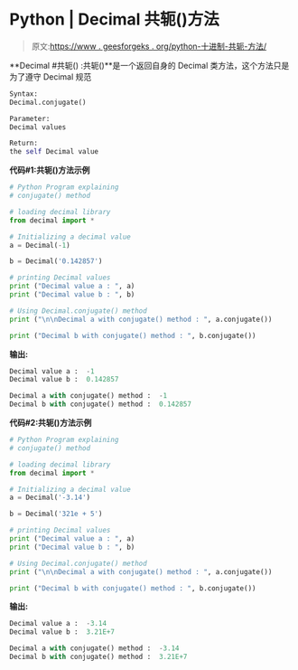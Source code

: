 # Python | Decimal 共轭()方法

> 原文:[https://www . geesforgeks . org/python-十进制-共轭-方法/](https://www.geeksforgeeks.org/python-decimal-conjugate-method/)

**Decimal #共轭() :共轭()**是一个返回自身的 Decimal 类方法，这个方法只是为了遵守 Decimal 规范

```py
Syntax: 
Decimal.conjugate()

Parameter: 
Decimal values

Return: 
the self Decimal value

```

**代码#1:共轭()方法示例**

```py
# Python Program explaining 
# conjugate() method

# loading decimal library
from decimal import *

# Initializing a decimal value
a = Decimal(-1)

b = Decimal('0.142857')

# printing Decimal values
print ("Decimal value a : ", a)
print ("Decimal value b : ", b)

# Using Decimal.conjugate() method
print ("\n\nDecimal a with conjugate() method : ", a.conjugate())

print ("Decimal b with conjugate() method : ", b.conjugate())
```

**输出:**

```py
Decimal value a :  -1
Decimal value b :  0.142857

Decimal a with conjugate() method :  -1
Decimal b with conjugate() method :  0.142857

```

**代码#2:共轭()方法示例**

```py
# Python Program explaining 
# conjugate() method

# loading decimal library
from decimal import *

# Initializing a decimal value
a = Decimal('-3.14')

b = Decimal('321e + 5')

# printing Decimal values
print ("Decimal value a : ", a)
print ("Decimal value b : ", b)

# Using Decimal.conjugate() method
print ("\n\nDecimal a with conjugate() method : ", a.conjugate())

print ("Decimal b with conjugate() method : ", b.conjugate())
```

**输出:**

```py
Decimal value a :  -3.14
Decimal value b :  3.21E+7

Decimal a with conjugate() method :  -3.14
Decimal b with conjugate() method :  3.21E+7

```